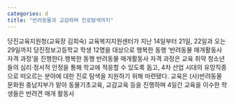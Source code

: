 ```yaml
---
categories: d
title: "반려동물과 교감하며 진로탐색까지"
---
```

당진교육지원청(교육장 김희숙) 교육복지지원센터가 지난 14일부터 21일, 22일과 오는 29일까지 당진정보고등학교 학생 12명을 대상으로 행복한 동행 ‘반려동물 매개활동사 자격 과정’을 진행한다.행복한 동행 반려동물 매개활동사 자격 과정은 교육 취약 청소년들의 심리·정서적 안정을 통해 학교에 적응할 수 있도록 돕고, 4차 산업 시대의 유망직종으로 떠오르는 분야에 대한 진로 탐색을 지원하기 위해 마련됐다. 교육은 (사)반려동물문화원 충남지부가 맡아 동물기초교육, 교감교육 등을 진행하며 4일간 교육을 이수한 학생들은 반려견 매개 활동사